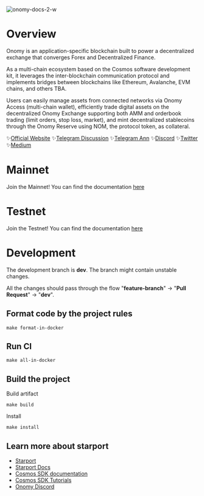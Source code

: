 ![onomy-docs-2-w](https://user-images.githubusercontent.com/6096171/137114490-3fb1de9c-f74c-4979-9089-2f116e57bec2.jpeg)

# Overview

Onomy is an application-specific blockchain built to power a decentralized exchange that converges Forex and Decentralized Finance.

As a multi-chain ecosystem based on the Cosmos software development kit, it leverages the inter-blockchain communication protocol and implements bridges between blockchains like Ethereum, Avalanche, EVM chains, and others TBA.

Users can easily manage assets from connected networks via Onomy Access (multi-chain wallet), efficiently trade digital assets on the decentralized Onomy Exchange supporting both AMM and orderbook trading (limit orders, stop loss, market), and mint decentralized stablecoins through the Onomy Reserve using NOM, the protocol token, as collateral.

✨[Official Website](https://onomy.io/)
✨[Telegram Discussion](https://t.me/onomyprotocol)
✨[Telegram Ann](https://t.me/onomyannouncements)
✨[Discord](https://discord.gg/u5qcykwJqV)
✨[Twitter](https://twitter.com/OnomyProtocol)
✨[Medium](https://medium.com/onomy-protocol) 

# Mainnet

Join the Mainnet! You can find the documentation [here](docs/chain/mainnet.md)

# Testnet

Join the Testnet! You can find the documentation [here](docs/chain/testnet.md) 

# Development

The development branch is **dev**. The branch might contain unstable changes.

All the changes should pass through the flow "**feature-branch**" -> "**Pull Request**" -> "**dev**".

## Format code by the project rules

```
make format-in-docker
```

## Run CI 

```
make all-in-docker
```

## Build the project

Build artifact
```
make build
```

Install
```
make install
```

## Learn more about starport

- [Starport](https://github.com/tendermint/starport)
- [Starport Docs](https://docs.starport.network)
- [Cosmos SDK documentation](https://docs.cosmos.network)
- [Cosmos SDK Tutorials](https://tutorials.cosmos.network)
- [Onomy Discord](https://discord.gg/u5qcykwJqV)

